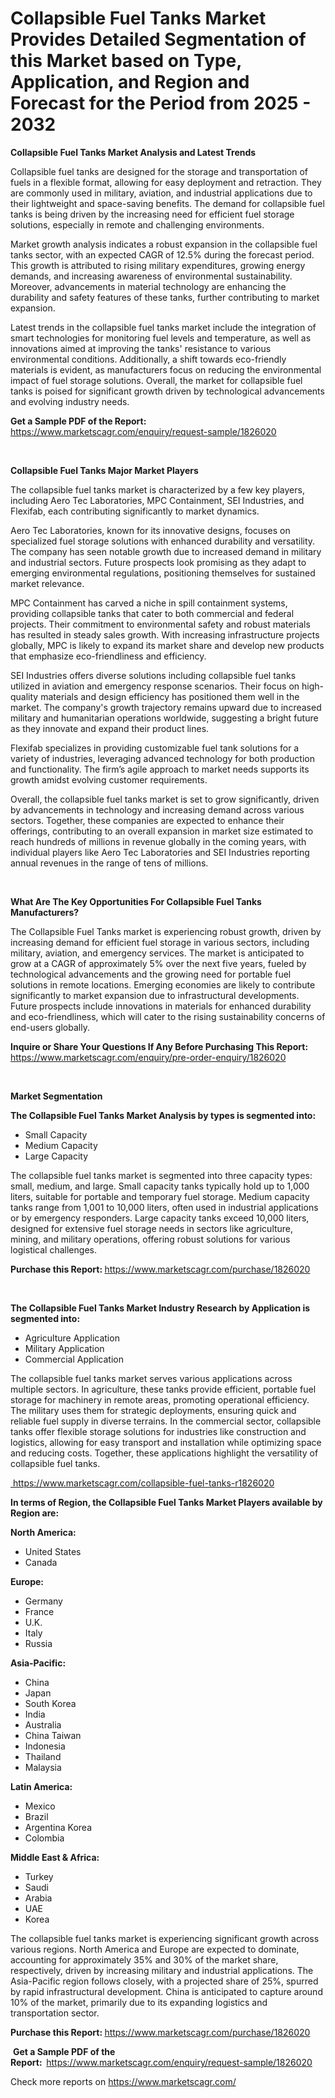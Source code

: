 <p><h1>Collapsible Fuel Tanks Market Provides Detailed Segmentation of this Market based on Type, Application, and Region and Forecast for the Period from 2025 - 2032</h1></p><p><strong>Collapsible Fuel Tanks Market Analysis and Latest Trends</strong></p>
<p><p>Collapsible fuel tanks are designed for the storage and transportation of fuels in a flexible format, allowing for easy deployment and retraction. They are commonly used in military, aviation, and industrial applications due to their lightweight and space-saving benefits. The demand for collapsible fuel tanks is being driven by the increasing need for efficient fuel storage solutions, especially in remote and challenging environments.</p><p>Market growth analysis indicates a robust expansion in the collapsible fuel tanks sector, with an expected CAGR of 12.5% during the forecast period. This growth is attributed to rising military expenditures, growing energy demands, and increasing awareness of environmental sustainability. Moreover, advancements in material technology are enhancing the durability and safety features of these tanks, further contributing to market expansion.</p><p>Latest trends in the collapsible fuel tanks market include the integration of smart technologies for monitoring fuel levels and temperature, as well as innovations aimed at improving the tanks' resistance to various environmental conditions. Additionally, a shift towards eco-friendly materials is evident, as manufacturers focus on reducing the environmental impact of fuel storage solutions. Overall, the market for collapsible fuel tanks is poised for significant growth driven by technological advancements and evolving industry needs.</p></p>
<p><strong>Get a Sample PDF of the Report:&nbsp;</strong> <a href="https://www.marketscagr.com/enquiry/request-sample/1826020?utm_campaign=1848&utm_medium=2&utm_source=Github&utm_content=ia&utm_term=07022025&utm_id=collapsible-fuel-tanks">https://www.marketscagr.com/enquiry/request-sample/1826020</a></p>
<p>&nbsp;</p>
<p><strong>Collapsible Fuel Tanks Major Market Players</strong></p>
<p><p>The collapsible fuel tanks market is characterized by a few key players, including Aero Tec Laboratories, MPC Containment, SEI Industries, and Flexifab, each contributing significantly to market dynamics.</p><p>Aero Tec Laboratories, known for its innovative designs, focuses on specialized fuel storage solutions with enhanced durability and versatility. The company has seen notable growth due to increased demand in military and industrial sectors. Future prospects look promising as they adapt to emerging environmental regulations, positioning themselves for sustained market relevance.</p><p>MPC Containment has carved a niche in spill containment systems, providing collapsible tanks that cater to both commercial and federal projects. Their commitment to environmental safety and robust materials has resulted in steady sales growth. With increasing infrastructure projects globally, MPC is likely to expand its market share and develop new products that emphasize eco-friendliness and efficiency.</p><p>SEI Industries offers diverse solutions including collapsible fuel tanks utilized in aviation and emergency response scenarios. Their focus on high-quality materials and design efficiency has positioned them well in the market. The company's growth trajectory remains upward due to increased military and humanitarian operations worldwide, suggesting a bright future as they innovate and expand their product lines.</p><p>Flexifab specializes in providing customizable fuel tank solutions for a variety of industries, leveraging advanced technology for both production and functionality. The firm’s agile approach to market needs supports its growth amidst evolving customer requirements. </p><p>Overall, the collapsible fuel tanks market is set to grow significantly, driven by advancements in technology and increasing demand across various sectors. Together, these companies are expected to enhance their offerings, contributing to an overall expansion in market size estimated to reach hundreds of millions in revenue globally in the coming years, with individual players like Aero Tec Laboratories and SEI Industries reporting annual revenues in the range of tens of millions.</p></p>
<p>&nbsp;</p>
<p><strong>What Are The Key Opportunities For Collapsible Fuel Tanks Manufacturers?</strong></p>
<p><p>The Collapsible Fuel Tanks market is experiencing robust growth, driven by increasing demand for efficient fuel storage in various sectors, including military, aviation, and emergency services. The market is anticipated to grow at a CAGR of approximately 5% over the next five years, fueled by technological advancements and the growing need for portable fuel solutions in remote locations. Emerging economies are likely to contribute significantly to market expansion due to infrastructural developments. Future prospects include innovations in materials for enhanced durability and eco-friendliness, which will cater to the rising sustainability concerns of end-users globally.</p></p>
<p><strong>Inquire or Share Your Questions If Any Before Purchasing This Report:</strong> <a href="https://www.marketscagr.com/enquiry/pre-order-enquiry/1826020?utm_campaign=1848&utm_medium=2&utm_source=Github&utm_content=ia&utm_term=07022025&utm_id=collapsible-fuel-tanks">https://www.marketscagr.com/enquiry/pre-order-enquiry/1826020</a></p>
<p>&nbsp;</p>
<p><strong>Market Segmentation</strong></p>
<p><strong>The Collapsible Fuel Tanks Market Analysis by types is segmented into:</strong></p>
<p><ul><li>Small Capacity</li><li>Medium Capacity</li><li>Large Capacity</li></ul></p>
<p><p>The collapsible fuel tanks market is segmented into three capacity types: small, medium, and large. Small capacity tanks typically hold up to 1,000 liters, suitable for portable and temporary fuel storage. Medium capacity tanks range from 1,001 to 10,000 liters, often used in industrial applications or by emergency responders. Large capacity tanks exceed 10,000 liters, designed for extensive fuel storage needs in sectors like agriculture, mining, and military operations, offering robust solutions for various logistical challenges.</p></p>
<p><strong>Purchase this Report:&nbsp;</strong><a href="https://www.marketscagr.com/purchase/1826020?utm_campaign=1848&utm_medium=2&utm_source=Github&utm_content=ia&utm_term=07022025&utm_id=collapsible-fuel-tanks">https://www.marketscagr.com/purchase/1826020</a></p>
<p>&nbsp;</p>
<p><strong>The Collapsible Fuel Tanks Market Industry Research by Application is segmented into:</strong></p>
<p><ul><li>Agriculture Application</li><li>Military Application</li><li>Commercial Application</li></ul></p>
<p><p>The collapsible fuel tanks market serves various applications across multiple sectors. In agriculture, these tanks provide efficient, portable fuel storage for machinery in remote areas, promoting operational efficiency. The military uses them for strategic deployments, ensuring quick and reliable fuel supply in diverse terrains. In the commercial sector, collapsible tanks offer flexible storage solutions for industries like construction and logistics, allowing for easy transport and installation while optimizing space and reducing costs. Together, these applications highlight the versatility of collapsible fuel tanks.</p></p>
<p><a href="https://www.marketscagr.com/collapsible-fuel-tanks-r1826020?utm_campaign=1848&utm_medium=2&utm_source=Github&utm_content=ia&utm_term=07022025&utm_id=collapsible-fuel-tanks">&nbsp;https://www.marketscagr.com/collapsible-fuel-tanks-r1826020</a></p>
<p><strong>In terms of Region, the Collapsible Fuel Tanks Market Players available by Region are:</strong></p>
<p>
    <p> <strong> North America: </strong>
        <ul>
            <li>United States</li>
            <li>Canada</li>
        </ul>
        </p> 
    <p> <strong> Europe: </strong>
        <ul>
            <li>Germany</li>
            <li>France</li>
            <li>U.K.</li>
            <li>Italy</li>
            <li>Russia</li>
        </ul>
        </p> 
    <p> <strong> Asia-Pacific: </strong>
        <ul>
            <li>China</li>
            <li>Japan</li>
            <li>South Korea</li>
            <li>India</li>
            <li>Australia</li>
            <li>China Taiwan</li>
            <li>Indonesia</li>
            <li>Thailand</li>
            <li>Malaysia</li>
        </ul>
        </p> 
    <p> <strong> Latin America: </strong>
        <ul>
            <li>Mexico</li>
            <li>Brazil</li>
            <li>Argentina Korea</li>
            <li>Colombia</li>
        </ul>
        </p> 
    <p> <strong> Middle East & Africa: </strong>
        <ul>
            <li>Turkey</li>
            <li>Saudi</li>
            <li>Arabia</li>
            <li>UAE</li>
            <li>Korea</li>
        </ul>
    </p>
    </p>
<p><p>The collapsible fuel tanks market is experiencing significant growth across various regions. North America and Europe are expected to dominate, accounting for approximately 35% and 30% of the market share, respectively, driven by increasing military and industrial applications. The Asia-Pacific region follows closely, with a projected share of 25%, spurred by rapid infrastructural development. China is anticipated to capture around 10% of the market, primarily due to its expanding logistics and transportation sector.</p></p>
<p><strong>Purchase this Report: </strong><a href="https://www.marketscagr.com/purchase/1826020?utm_campaign=1848&utm_medium=2&utm_source=Github&utm_content=ia&utm_term=07022025&utm_id=collapsible-fuel-tanks">https://www.marketscagr.com/purchase/1826020</a></p>
<p>&nbsp;<strong>Get a Sample PDF of the Report:&nbsp;&nbsp;</strong><a href="https://www.marketscagr.com/enquiry/request-sample/1826020?utm_campaign=1848&utm_medium=2&utm_source=Github&utm_content=ia&utm_term=07022025&utm_id=collapsible-fuel-tanks">https://www.marketscagr.com/enquiry/request-sample/1826020</a></p>
<p><strong></strong></p>
<p>Check more reports on <a href="https://www.marketscagr.com/?utm_campaign=1848&utm_medium=2&utm_source=Github&utm_content=ia&utm_term=07022025&utm_id=collapsible-fuel-tanks">https://www.marketscagr.com/</a></p>
